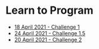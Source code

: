 # Learn to Program

- [18 April 2021 - Challenge 1](challenge_1/CHALLENGE1.md)
- [24 April 2021 - Challenge 1.5](challenge_1.5/README.md)
- [20 April 2021 - Challenge 2](challenge_2/CHALLENGE2.md)
